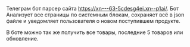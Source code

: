 Телеграм бот парсер сайта https://xn---63-5cdesg4ei.xn--p1ai/.
Бот Анализует все страницы по системным блокам, сохраняет всё в json файле и уведомляет пользователя о новом поступившем продукте.

В боте можно так же получить все товары, последние 5 товаров или обновление.
